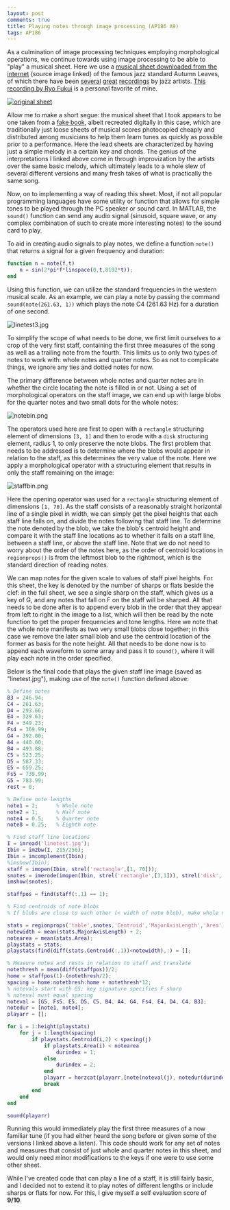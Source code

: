 ```yaml
---
layout: post
comments: true
title: Playing notes through image processing (AP186 A9)
tags: AP186
---  
```


As a culmination of image processing techniques employing morphological operations, we continue towards using image processing to be able to "play" a musical sheet. Here we use a [musical sheet downloaded from the internet](http://www.jazclass.aust.com/articles/autsoc.gif) (source image linked) of the famous jazz standard Autumn Leaves, of which there have been [several](https://www.youtube.com/watch?v=r-Z8KuwI7Gc) [great](https://www.youtube.com/watch?v=MxqzKIHx5Y4) [recordings](http://www.youtube.com/watch?v=5jiXQmWBXbY) by jazz artists. [This recording by Ryo Fukui](/https://www.youtube.com/watch?v=xpYibfCLYWU) is a personal favorite of mine.

[![original sheet](http://www.jazclass.aust.com/articles/autsoc.gif)](http://www.jazclass.aust.com/articles/autsoc.gif)

Allow me to make a short segue: the musical sheet that I took appears to be one taken from a [fake book](https://en.wikipedia.org/wiki/Fake_book), albeit recreated digitally in this case, which are traditionally just loose sheets of musical scores photocopied cheaply and distributed among musicians to help them learn tunes as quickly as possible prior to a performance. Here the lead sheets are characterized by having just a simple melody in a certain key and chords. The genius of the interpretations I linked above come in through improvization by the artists over the same basic melody, which ultimately leads to a whole slew of several different versions and many fresh takes of what is practically the same song.

Now, on to implementing a way of reading this sheet. Most, if not all popular programming languages have some utility or function that allows for simple tones to be played through the PC speaker or sound card. In MATLAB, the `sound()` function can send any audio signal (sinusoid, square wave, or any complex combination of such to create more interesting notes) to the sound card to play.

To aid in creating audio signals to play notes, we define a function `note()` that returns a signal for a given frequency and duration:

```matlab
function n = note(f,t)
    n = sin(2*pi*f*linspace(0,t,8192*t));
end
```

Using this function, we can utilize the standard frequencies in the western musical scale. As an example, we can play a note by passing the command `sound(note(261.63, 1))` which plays the note C4 (261.63 Hz) for a duration of one second.

![linetest3.jpg](https://s18.postimg.cc/x36vla62x/linetest3.jpg)

To simplify the scope of what needs to be done, we first limit ourselves to a crop of the very first staff, containing the first three measures of the song as well as a trailing note from the fourth. This limits us to only two types of notes to work with: whole notes and quarter notes. So as not to complicate things, we ignore any ties and dotted notes for now.

The primary difference between whole notes and quarter notes are in whether the circle locating the note is filled in or not. Using a set of morphological operators on the staff image, we can end up with large blobs for the quarter notes and two small dots for the whole notes:

![notebin.png](https://s11.postimg.cc/u38tvzbsz/notebin.png)

The operators used here are first to open with a `rectangle` structuring element of dimensions `[3, 1]` and then to erode with a `disk` structuring element, radius 1, to only preserve the note blobs. The first problem that needs to be addressed is to determine where the blobs would appear in relation to the staff, as this determines the very value of the note. Here we apply a morphological operator with a structuring element that results in only the staff remaining on the image:

![staffbin.png](https://s18.postimg.cc/6uscuij3t/staffbin.png)

 Here the opening operator was used for a `rectangle` structuring element of dimensions `[1, 70]`. As the staff consists of a reasonably straight horizontal line of a single pixel in width, we can simply get the pixel heights that each staff line falls on, and divide the notes following that staff line. To determine the note denoted by the blob, we take the blob's centroid height and compare it with the staff line locations as to whether it falls on a staff line, between a staff line, or above the staff line. Note that we do not need to worry about the order of the notes here, as the order of centroid locations in `regionprops()` is from the leftmost blob to the rightmost, which is the standard direction of reading notes.

We can map notes for the given scale to values of staff pixel heights. For this sheet, the key is denoted by the number of sharps or flats beside the clef: in the full sheet, we see a single sharp on the staff, which gives us a key of G, and any notes that fall on F on the staff will be sharped. All that needs to be done after is to append every blob in the order that they appear from left to right in the image to a list, which will then be read by the note function to get the proper frequencies and tone lengths. Here we note that the whole note manifests as two very small blobs close together; in this case we remove the later small blob and use the centroid location of the former as basis for the note height. All that needs to be done now is to append each waveform to some array and pass it to `sound()`, where it will play each note in the order specified.

Below is the final code that plays the given staff line image (saved as "linetest.jpg"), making use of the `note()` function defined above:

```matlab
% Define notes
B3 = 246.94;
C4 = 261.63;
D4 = 293.66;
E4 = 329.63;
F4 = 349.23;
Fs4 = 369.99;
G4 = 392.00;
A4 = 440.00;
B4 = 493.88;
C5 = 523.25;
D5 = 587.33;
E5 = 659.25;
Fs5 = 739.99;
G5 = 783.99;
rest = 0;

% Define note lengths
note1 = 2;      % Whole note
note2 = 1;      % Half note
note4 = 0.5;    % Quarter note
note8 = 0.25;   % Eighth note

% Find staff line locations
I = imread('linetest.jpg');
Ibin = im2bw(I, 215/256);
Ibin = imcomplement(Ibin);
%imshow(Ibin);
staff = imopen(Ibin, strel('rectangle',[1, 70]));
snotes = imerode(imopen(Ibin, strel('rectangle',[3,1])), strel('disk', 1));
imshow(snotes);

staffpos = find(staff(:,1) == 1);

% Find centroids of note blobs
% If blobs are close to each other (< width of note blob), make whole note

stats = regionprops('table',snotes,'Centroid','MajorAxisLength','Area');
notewidth = mean(stats.MajorAxisLength) + 2;
notearea = mean(stats.Area);
playstats = stats;
playstats(find(diff(stats.Centroid(:,1))<notewidth),:) = [];

% Measure notes and rests in relation to staff and translate
notethresh = mean(diff(staffpos))/2;
home = staffpos(1)-(notethresh/2);
spacing = home:notethresh:home + notethresh*12;
% notevals start with G5; key signature specifies F sharp
% noteval must equal spacing
noteval = [G5, Fs5, E5, D5, C5, B4, A4, G4, Fs4, E4, D4, C4, B3];
notedur = [note1, note4];
playarr = [];

for i = 1:height(playstats)
    for j = 1:length(spacing)
        if playstats.Centroid(i,2) < spacing(j)
            if playstats.Area(i) < notearea
                durindex = 1;
            else
                durindex = 2;
            end
            playarr = horzcat(playarr,[note(noteval(j), notedur(durindex))]);
            break
        end
    end
end

sound(playarr)
```

Running this would immediately play the first three measures of a now familiar tune (if you had either heard the song before or given some of the versions I linked above a listen). This code should work for any set of notes and measures that consist of just whole and quarter notes in this sheet, and would only need minor modifications to the keys if one were to use some other sheet.

While I've created code that can play a line of a staff, it is still fairly basic, and I decided not to extend it to play notes of different lengths or include sharps or flats for now. For this, I give myself a self evaluation score of **9/10**.
